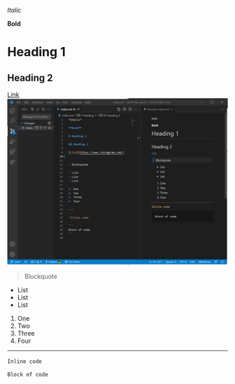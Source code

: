 *Italic*

**Bold**

# Heading 1

## Heading 2

[Link](https://www.instagram.com/)
![Image](./images/vscodescreenshot.png)

> Blockquote

- List
- List
- List

1. One
2. Two
3. Three
4. Four

---

`Inline code`

```
Block of code
```
